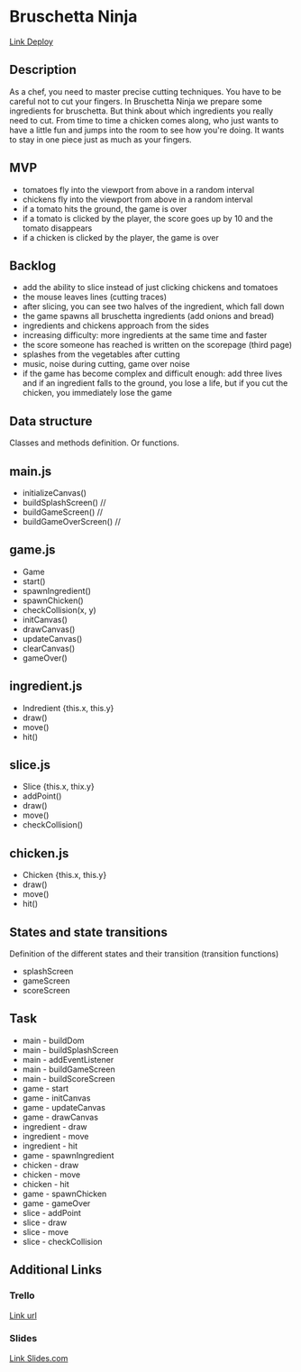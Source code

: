 # Bruschetta Ninja
[Link Deploy](http://github.com)

## Description
As a chef, you need to master precise cutting techniques. You have to be careful not to cut your fingers. In Bruschetta Ninja we prepare some ingredients for bruschetta. But think about which ingredients you really need to cut. From time to time a chicken comes along, who just wants to have a little fun and jumps into the room to see how you're doing. It wants to stay in one piece just as much as your fingers.

## MVP
- tomatoes fly into the viewport from above in a random interval
- chickens fly into the viewport from above in a random interval
- if a tomato hits the ground, the game is over
- if a tomato is clicked by the player, the score goes up by 10 and the tomato disappears
- if a chicken is clicked by the player, the game is over

## Backlog
- add the ability to slice instead of just clicking chickens and tomatoes 
- the mouse leaves lines (cutting traces)
- after slicing, you can see two halves of the ingredient, which fall down
- the game spawns all bruschetta ingredients (add onions and bread)
- ingredients and chickens approach from the sides
- increasing difficulty: more ingredients at the same time and faster
- the score someone has reached is written on the scorepage (third page)
- splashes from the vegetables after cutting
- music, noise during cutting, game over noise
- if the game has become complex and difficult enough: add three lives and if an ingredient falls to the ground, you lose a life, but if you cut the chicken, you immediately lose the game

## Data structure
Classes and methods definition. Or functions.

## main.js
- initializeCanvas()
- buildSplashScreen() //
- buildGameScreen() //
- buildGameOverScreen() //

## game.js
- Game
- start()
- spawnIngredient()
- spawnChicken()
- checkCollision(x, y)
- initCanvas()
- drawCanvas()
- updateCanvas()
- clearCanvas()
- gameOver()

## ingredient.js
- Indredient {this.x, this.y}
- draw()
- move()
- hit()

## slice.js
- Slice {this.x, thix.y}
- addPoint()
- draw()
- move()
- checkCollision()

## chicken.js
- Chicken {this.x, this.y}
- draw()
- move()
- hit()

## States and state transitions
Definition of the different states and their transition (transition functions)

- splashScreen
- gameScreen
- scoreScreen

## Task
- main - buildDom
- main - buildSplashScreen
- main - addEventListener
- main - buildGameScreen
- main - buildScoreScreen
- game - start
- game - initCanvas
- game - updateCanvas
- game - drawCanvas
- ingredient - draw
- ingredient - move
- ingredient - hit
- game - spawnIngredient
- chicken - draw
- chicken - move
- chicken - hit
- game - spawnChicken
- game - gameOver
- slice - addPoint
- slice - draw
- slice - move
- slice - checkCollision

## Additional Links


### Trello
[Link url](https://trello.com)


### Slides
[Link Slides.com](http://slides.com)